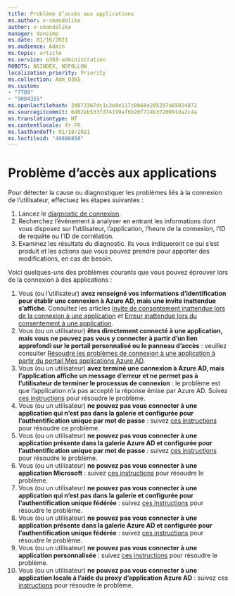 ```yaml
---
title: Problème d’accès aux applications
ms.author: v-smandalika
author: v-smandalika
manager: dansimp
ms.date: 01/16/2021
ms.audience: Admin
ms.topic: article
ms.service: o365-administration
ROBOTS: NOINDEX, NOFOLLOW
localization_priority: Priority
ms.collection: Adm_O365
ms.custom:
- "7788"
- "9004355"
ms.openlocfilehash: 2d073367dc1c3e8e117c0b68e205297a65024872
ms.sourcegitcommit: 6d02eb533fd74199af6b20f714b3720991da2c4a
ms.translationtype: HT
ms.contentlocale: fr-FR
ms.lasthandoff: 01/18/2021
ms.locfileid: "49886850"
---
```

# <a name="issues-signing-in-to-applications"></a>Problème d’accès aux applications

Pour détecter la cause ou diagnostiquer les problèmes liés à la connexion de l’utilisateur, effectuez les étapes suivantes :

1. Lancez le [diagnostic de connexion](https://ms.portal.azure.com/#blade/Microsoft_AAD_IAM/ActiveDirectoryMenuBlade/diagnose/symptomId/ms_aad_dxp_signin_caDiagnoseAndSolveSummarySymptom).
2. Recherchez l’événement à analyser en entrant les informations dont vous disposez sur l’utilisateur, l’application, l’heure de la connexion, l’ID de requête ou l’ID de corrélation.
3. Examinez les résultats du diagnostic. Ils vous indiqueront ce qui s’est produit et les actions que vous pouvez prendre pour apporter des modifications, en cas de besoin.

Voici quelques-uns des problèmes courants que vous pouvez éprouver lors de la connexion à des applications :

1. Vous (ou l’utilisateur) **avez renseigné vos informations d’identification pour établir une connexion à Azure AD, mais une invite inattendue s’affiche**. Consultez les articles [Invite de consentement inattendue lors de la connexion à une application](https://docs.microsoft.com/azure/active-directory/manage-apps/application-sign-in-unexpected-user-consent-prompt) et [Erreur inattendue lors du consentement à une application](https://docs.microsoft.com/azure/active-directory/manage-apps/application-sign-in-unexpected-user-consent-error).
2. Vous (ou un utilisateur) **êtes directement connecté à une application, mais vous ne pouvez pas vous y connecter à partir d’un lien approfondi sur le portail personnalisé ou le panneau d’accès** : veuillez consulter [Résoudre les problèmes de connexion à une application à partir du portail Mes applications Azure AD](https://docs.microsoft.com/azure/active-directory/manage-apps/application-sign-in-other-problem-access-panel).
3. Vous (ou un utilisateur) **avez terminé une connexion à Azure AD, mais l’application affiche un message d’erreur et ne permet pas à l’utilisateur de terminer le processus de connexion** : le problème est que l’application n’a pas accepté la réponse émise par Azure AD. Suivez [ces instructions](https://docs.microsoft.com/azure/active-directory/application-sign-in-problem-application-error) pour résoudre le problème.
4. Vous (ou un utilisateur) **ne pouvez pas vous connecter à une application qui n’est pas dans la galerie et configurée pour l’authentification unique par mot de passe** : suivez [ces instructions](https://docs.microsoft.com/azure/active-directory/manage-apps/troubleshoot-password-based-sso) pour résoudre ce problème.
5. Vous (ou un utilisateur) **ne pouvez pas vous connecter à une application présente dans la galerie Azure AD et configurée pour l’authentification unique par mot de passe** : suivez [ces instructions](https://docs.microsoft.com/azure/active-directory/manage-apps/troubleshoot-password-based-sso) pour résoudre le problème.
6. Vous (ou un utilisateur) **ne pouvez pas vous connecter à une application Microsoft** : suivez [ces instructions](https://docs.microsoft.com/azure/active-directory/manage-apps/application-sign-in-problem-first-party-microsoft) pour résoudre le problème.
7. Vous (ou un utilisateur) **ne pouvez pas vous connecter à une application qui n’est pas dans la galerie et configurée pour l’authentification unique fédérée** : suivez [ces instructions](https://docs.microsoft.com/azure/active-directory/application-sign-in-problem-federated-sso-non-gallery) pour résoudre le problème.
8. Vous (ou un utilisateur) **ne pouvez pas vous connecter à une application présente dans la galerie Azure AD et configurée pour l’authentification unique fédérée** : suivez [ces instructions](https://docs.microsoft.com/azure/active-directory/manage-apps/application-sign-in-problem-federated-sso-gallery) pour résoudre le problème.
9. Vous (ou un utilisateur) **ne pouvez pas vous connecter à une application personnalisée** : suivez [ces instructions](https://docs.microsoft.com/azure/active-directory/manage-apps/application-sign-in-problem-federated-sso-gallery) pour résoudre le problème.
10. Vous (ou un utilisateur) **ne pouvez pas vous connecter à une application locale à l’aide du proxy d’application Azure AD** : suivez ces [instructions](https://docs.microsoft.com/azure/active-directory/manage-apps/application-sign-in-problem-on-premises-application-proxy) pour résoudre le problème.

